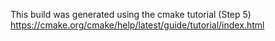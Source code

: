 This build was generated using the cmake tutorial (Step 5) 
https://cmake.org/cmake/help/latest/guide/tutorial/index.html  